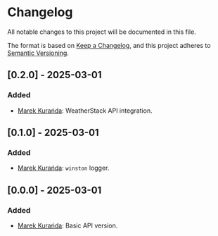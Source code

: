 # Changelog

All notable changes to this project will be documented in this file.

The format is based on [Keep a Changelog](https://keepachangelog.com/en/1.0.0/),
and this project adheres to [Semantic Versioning](https://semver.org/spec/v2.0.0.html).

## [0.2.0] - 2025-03-01
### Added
- [Marek Kurańda](https://github.com/mjkuranda): WeatherStack API integration.

## [0.1.0] - 2025-03-01
### Added
- [Marek Kurańda](https://github.com/mjkuranda): `winston` logger.

## [0.0.0] - 2025-03-01
### Added
- [Marek Kurańda](https://github.com/mjkuranda): Basic API version.